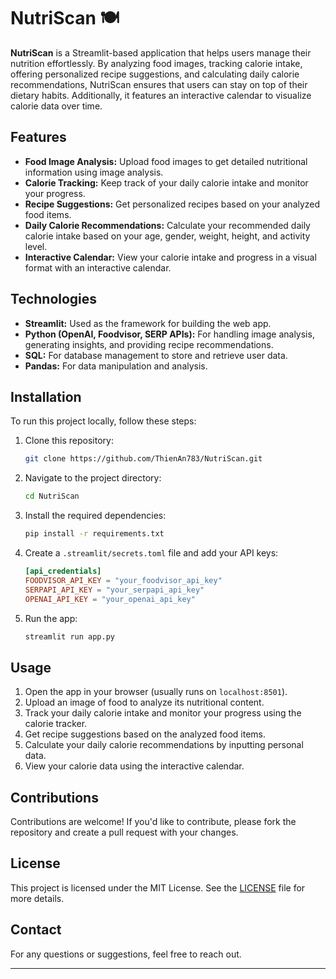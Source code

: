 # NutriScan 🍽️

**NutriScan** is a Streamlit-based application that helps users manage their nutrition effortlessly. By analyzing food images, tracking calorie intake, offering personalized recipe suggestions, and calculating daily calorie recommendations, NutriScan ensures that users can stay on top of their dietary habits. Additionally, it features an interactive calendar to visualize calorie data over time.

## Features

- **Food Image Analysis:** Upload food images to get detailed nutritional information using image analysis.
- **Calorie Tracking:** Keep track of your daily calorie intake and monitor your progress.
- **Recipe Suggestions:** Get personalized recipes based on your analyzed food items.
- **Daily Calorie Recommendations:** Calculate your recommended daily calorie intake based on your age, gender, weight, height, and activity level.
- **Interactive Calendar:** View your calorie intake and progress in a visual format with an interactive calendar.

## Technologies

- **Streamlit:** Used as the framework for building the web app.
- **Python (OpenAI, Foodvisor, SERP APIs):** For handling image analysis, generating insights, and providing recipe recommendations.
- **SQL:** For database management to store and retrieve user data.
- **Pandas:** For data manipulation and analysis.

## Installation

To run this project locally, follow these steps:

1. Clone this repository:

   ```bash
   git clone https://github.com/ThienAn783/NutriScan.git
   ```

2. Navigate to the project directory:

   ```bash
   cd NutriScan
   ```

3. Install the required dependencies:

   ```bash
   pip install -r requirements.txt
   ```

4. Create a `.streamlit/secrets.toml` file and add your API keys:

   ```toml
   [api_credentials]
   FOODVISOR_API_KEY = "your_foodvisor_api_key"
   SERPAPI_API_KEY = "your_serpapi_api_key"
   OPENAI_API_KEY = "your_openai_api_key"
   ```

5. Run the app:

   ```bash
   streamlit run app.py
   ```

## Usage

1. Open the app in your browser (usually runs on `localhost:8501`).
2. Upload an image of food to analyze its nutritional content.
3. Track your daily calorie intake and monitor your progress using the calorie tracker.
4. Get recipe suggestions based on the analyzed food items.
5. Calculate your daily calorie recommendations by inputting personal data.
6. View your calorie data using the interactive calendar.

## Contributions

Contributions are welcome! If you'd like to contribute, please fork the repository and create a pull request with your changes.

## License

This project is licensed under the MIT License. See the [LICENSE](LICENSE) file for more details.

## Contact

For any questions or suggestions, feel free to reach out.

---
